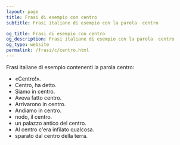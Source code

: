 ```yaml
---
layout: page
title: Frasi di esempio con centro 
subtitle: Frasi italiane di esempio con la parola  centro

og_title: Frasi di esempio con centro 
og_description: Frasi italiane di esempio con la parola  centro
og_type: website
permalink: /frasi/c/centro.html
---
```


Frasi italiane di esempio contenenti la parola centro:


- «Centro!».
- Centro, ha detto.
- Siamo in centro.
- Aveva fatto centro.
- Arrivarono in centro.
- Andiamo in centro.
- nodo, il centro.
- un palazzo antico del centro.
- Al centro c'era infilato qualcosa.
- sparato dal centro della terra.
